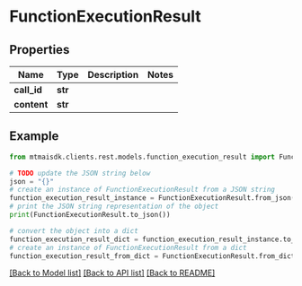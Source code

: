# FunctionExecutionResult


## Properties

Name | Type | Description | Notes
------------ | ------------- | ------------- | -------------
**call_id** | **str** |  | 
**content** | **str** |  | 

## Example

```python
from mtmaisdk.clients.rest.models.function_execution_result import FunctionExecutionResult

# TODO update the JSON string below
json = "{}"
# create an instance of FunctionExecutionResult from a JSON string
function_execution_result_instance = FunctionExecutionResult.from_json(json)
# print the JSON string representation of the object
print(FunctionExecutionResult.to_json())

# convert the object into a dict
function_execution_result_dict = function_execution_result_instance.to_dict()
# create an instance of FunctionExecutionResult from a dict
function_execution_result_from_dict = FunctionExecutionResult.from_dict(function_execution_result_dict)
```
[[Back to Model list]](../README.md#documentation-for-models) [[Back to API list]](../README.md#documentation-for-api-endpoints) [[Back to README]](../README.md)


